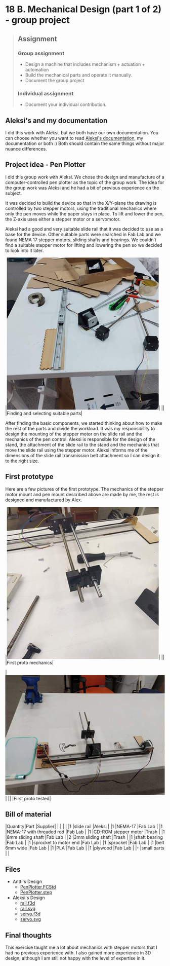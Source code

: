 # 18 B. Mechanical Design (part 1 of 2) - group project 

> ## Assignment
>
> ### Group assignment
>
> - Design a machine that includes mechanism + actuation + automation
> - Build the mechanical parts and operate it manually.
> - Document the group project
>
> ### Individual assignment
>
> - Document your individual contribution.

## Aleksi's and my documentation 

I did this work with Aleksi, but we both have our own documentation. You can choose whether you want to read [Aleksi's documentation](https://almyllym.gitlab.io/FabLab-courses/week-assignment18.html), my documentation or both :) Both should contain the same things without major nuance differences. 

## Project idea - Pen Plotter 

I did this group work with Aleksi. We chose the design and manufacture of a computer-controlled pen plotter as the topic of the group work. The idea for the group work was Aleksi and he had a bit of previous experience on the subject. 

It was decided to build the device so that in the X/Y-plane the drawing is controlled by two stepper motors, using the traditional mechanics where only the pen moves while the paper stays in place. To lift and lower the pen, the Z-axis uses either a stepper motor or a servomotor. 

Aleksi had a good and very suitable slide rail that it was decided to use as a base for the device. Other suitable parts were searched in Fab Lab and we found NEMA 17 stepper motors, sliding shafts and bearings. We couldn’t find a suitable stepper motor for lifting and lowering the pen so we decided to look into it later. 

|![](../images/week18/parts.resized.jpg)|
||
|Finding and selecting suitable parts|

After finding the basic components, we started thinking about how to make the rest of the parts and divide the workload. It was my responsibility to design the mounting of the stepper motor on the slide rail and the mechanics of the pen control. Aleksi is responsible for the design of the stand, the attachment of the slide rail to the stand and the mechanics that move the slide rail using the stepper motor. Aleksi informs me of the dimensions of the slide rail transmission belt attachment so I can design it to the right size. 

## First prototype 

Here are a few pictures of the first prototype. The mechanics of the stepper motor mount and pen mount described above are made by me, the rest is designed and manufactured by Alex. 

|![](../images/week18/first_proto.resized.jpg)|
||
|First proto mechanics|

|![](../images/week18/aleksi_proto2.resized.jpeg)|
||
|First proto tested|

## Bill of material 

|Quantity|Part                          |Supplier|
|        |                              |        |
|1       |slide rail                    |Aleksi  |
|1       |NEMA-17                       |Fab Lab |
|1       |NEMA-17 with threaded rod     |Fab Lab |
|1       |CD-ROM stepper motor          |Trash   |
|1       |8mm sliding shaft             |Fab Lab |
|2       |3mm sliding shaft             |Trash   |
|1       |shaft bearing                 |Fab Lab |
|1       |sprocket to motor end         |Fab Lab |
|1       |sprocket                      |Fab Lab |
|1       |belt 6mm wide                 |Fab Lab |
|1       |PLA                           |Fab Lab |
|1       |plywood                       |Fab Lab |
|-       |small parts                   |        |

## Files 

- Antti's Design
    - [PenPlotter.FCStd](../images/week18/PenPlotter.FCStd)
    - [PenPlotter.step](../images/week18/PenPlotter.step)
- Aleksi's Design
    - [rail.f3d](../images/week18/rail.f3d)
    - [rail.svg](../images/week18/rail.svg)
    - [servo.f3d](../images/week18/servo.f3d)
    - [servo.svg](../images/week18/servo.svg)

## Final thoughts 

This exercise taught me a lot about mechanics with stepper motors that I had no previous experience with. I also gained more experience in 3D design, although I am still not happy with the level of expertise in it. 

